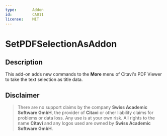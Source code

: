 ```yaml
---
type:       Addon
id:         CA011
license:    MIT
---
```


# SetPDFSelectionAsAddon

## Description

This add-on adds new commands to the **More** menu of Citavi's PDF Viewer to take the text selection as title data.

## Disclaimer

>There are no support claims by the company **Swiss Academic Software GmbH**, the provider of **Citavi** or other liability claims for problems or data loss. Any use is at your own risk. All rights to the name **Citavi** and any logos used are owned by **Swiss Academic Software GmbH**.
